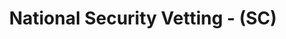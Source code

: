 ---
title: National Security Vetting - (SC)
location: London, UK
start: 2023-01-01
end: 2030-01-01
---